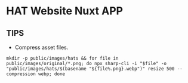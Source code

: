 # HAT Website Nuxt APP

## TIPS

* Compress asset files.

```
mkdir -p public/images/hats && for file in public/images/original/*.png; do npx sharp-cli -i "$file" -o "public/images/hats/$(basename "${file%.png}.webp")" resize 500 --compression webp; done
```